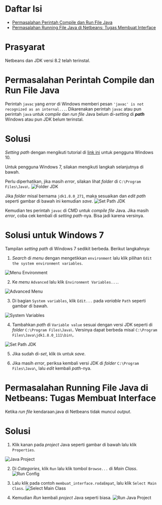 # Daftar Isi
* [Permasalahan Perintah Compile dan Run File Java](https://github.com/yogie2205/XIIRPL#permasalahan-perintah-compile-dan-run-file-java)
* [Permasalahan Running File Java di Netbeans: Tugas Membuat Interface ](https://github.com/yogie2205/XIIRPL#permasalahan-running-file-java-di-netbeans-tugas-membuat-interface)

# Prasyarat

Netbeans dan JDK versi 8.2 telah terinstal.

# Permasalahan Perintah Compile dan Run File Java

Perintah `javac` yang *error* di Windows memberi pesan `'javac' is not recognized as an internal...`.
Dikarenakan perintah `javac` atau pun perintah `java` untuk *compile* dan *run file* Java belum di-*setting* di ***path*** Windows atau pun JDK belum terinstal.

# Solusi

*Setting path* dengan mengikuti tutorial di [link ini](https://www.duniailkom.com/tutorial-belajar-java-mengatur-setting-path-untuk-java-jdk/) untuk pengguna Windows 10.

Untuk pengguna Windows 7, silakan mengikuti langkah selanjutnya di bawah.

Perlu diperhatikan, jika masih *error*, silakan lihat *folder* di `C:\Program Files\Java\`.
![Folder JDK](https://raw.githubusercontent.com/yogie2205/XIIRPL/main/img/java_path/name_path.png)

Jika *folder* misal bernama `jdk1.8.0_271`, maka sesuaikan dan *edit path* seperti gambar di bawah ini kemudian *save*.
![Set Path JDK](https://raw.githubusercontent.com/yogie2205/XIIRPL/main/img/java_path/4.png)

Kemudian tes perintah `javac` di CMD untuk *compile file* Java. Jika masih *error*, coba cek kembali di *setting path*-nya. Bisa jadi karena versinya.

# Solusi untuk Windows 7

Tampilan *setting path* di Windows 7 sedikit berbeda. Berikut langkahnya:
1. *Search* di *menu* dengan mengetikkan `environment` lalu klik pilihan `Edit the system environment variables`.

![Menu Environment](https://raw.githubusercontent.com/yogie2205/XIIRPL/main/img/java_path/1.png)

2. Ke *menu* `Advanced` lalu klik `Environment Variables...`.

![Advanced Menu](https://raw.githubusercontent.com/yogie2205/XIIRPL/main/img/java_path/2.png)

3. Di bagian `System variables`, klik `Edit...` pada *variable* `Path` seperti gambar di bawah.

![System Variables](https://raw.githubusercontent.com/yogie2205/XIIRPL/main/img/java_path/3.png)

4. Tambahkan *path* di `Variable value` sesuai dengan versi JDK seperti di *folder* `C:\Program Files\Java\`. Versinya dapat berbeda misal `C:\Program Files\Java\jdk1.8.0_111\bin\`.

![Set Path JDK](https://raw.githubusercontent.com/yogie2205/XIIRPL/main/img/java_path/4.png)

5. Jika sudah di-*set*, klik `Ok` untuk *save*.

6. Jika masih *error*, periksa kembali versi JDK di *folder* `C:\Program Files\Java\`, lalu *edit* kembali *path*-nya.

# Permasalahan Running File Java di Netbeans: Tugas Membuat Interface 

Ketika *run file* kendaraan.java di Netbeans tidak muncul *output*.

# Solusi

1. Klik kanan pada *project* Java seperti gambar di bawah lalu klik `Properties`.

![Java Project](https://raw.githubusercontent.com/yogie2205/XIIRPL/main/img/run_java_class/1.png)

2. Di *Categories*, klik `Run` lalu klik tombol `Browse...` di *Main Class*.
![Run Config](https://raw.githubusercontent.com/yogie2205/XIIRPL/main/img/run_java_class/2.png)

3. Lalu klik pada contoh `membuat_interface.rodaEmpat`, lalu klik `Select Main Class`.
![Select Main Class](https://raw.githubusercontent.com/yogie2205/XIIRPL/main/img/run_java_class/3.png)

4. Kemudian *Run* kembali *project* Java seperti biasa.
![Run Java Project](https://raw.githubusercontent.com/yogie2205/XIIRPL/main/img/run_java_class/4.png)
